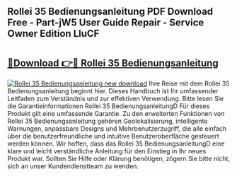 ## Rollei 35 Bedienungsanleitung PDF Download Free - Part-jW5 User Guide Repair - Service Owner Edition LluCF

# <h2><a href="http://df2t57.blite.top/?on=Rollei+35+Bedienungsanleitung">🔗Download 👉🔴 Rollei 35 Bedienungsanleitung</a></h2>

[![Rollei 35 Bedienungsanleitung new download](https://i.imgur.com/lujVjoI.png)](http://df2t57.blite.top/?on=Rollei+35+Bedienungsanleitung)
Ihre Reise mit dem Rollei 35 Bedienungsanleitung beginnt hier. Dieses Handbuch ist Ihr umfassender Leitfaden zum Verständnis und zur effektiven Verwendung. Bitte lesen Sie die Garantieinformationen Rollei 35 BedienungsanleitungD Für dieses Produkt gilt eine umfassende Garantie. Zu den erweiterten Funktionen von Rollei 35 Bedienungsanleitung gehören Geolokalisierung, intelligente Warnungen, anpassbare Designs und Mehrbenutzerzugriff, die alle einfach über die benutzerfreundliche und intuitive Benutzeroberfläche gesteuert werden können. Wir hoffen, dass das Rollei 35 BedienungsanleitungD eine klare und leicht verständliche Anleitung für den Einstieg in Ihr neues Produkt war. Sollten Sie Hilfe oder Klärung benötigen, zögern Sie bitte nicht, sich an unser Kundendienstteam zu wenden.
